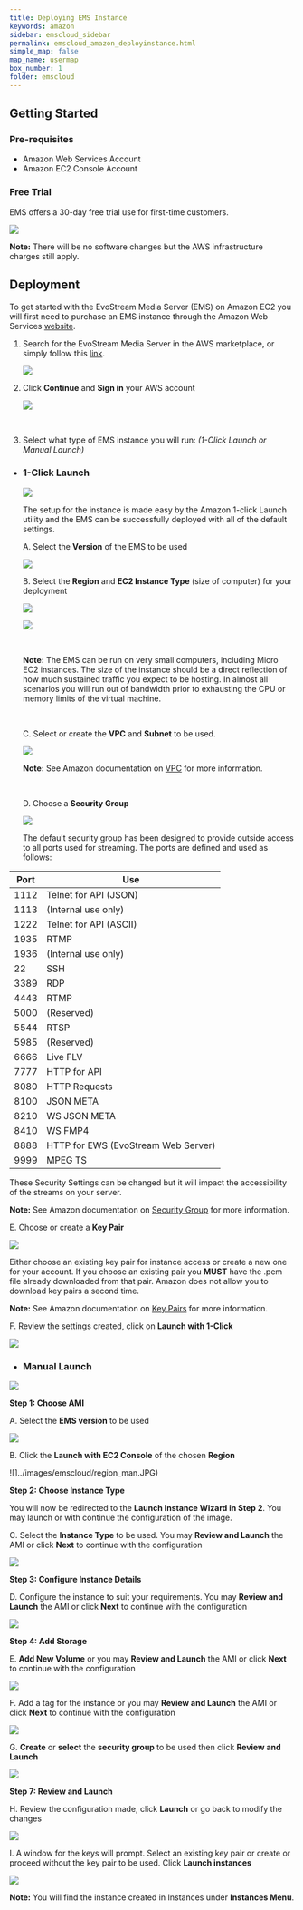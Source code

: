 ```yaml
---
title: Deploying EMS Instance
keywords: amazon
sidebar: emscloud_sidebar
permalink: emscloud_amazon_deployinstance.html
simple_map: false
map_name: usermap
box_number: 1
folder: emscloud
---
```





## Getting Started

### Pre-requisites

- Amazon Web Services Account
- Amazon EC2 Console Account





### Free Trial

EMS offers a 30-day free trial use for first-time customers.

![](../images/emscloud/image12.png)

**Note:** There will be no software changes but the AWS infrastructure charges still apply.



## Deployment

To get started with the EvoStream Media Server (EMS) on Amazon EC2 you will first need to purchase an EMS instance through the Amazon Web Services [website](https://aws.amazon.com/marketplace).

1. Search for the EvoStream Media Server in the AWS marketplace, or simply follow this [link](https://aws.amazon.com/marketplace/pp/B00VTR946Y).

   ![](../images/emscloud/image1.JPG)

2. Click **Continue** and **Sign in** your AWS account

   ![](../images/emscloud/image2.png)

   ​

3. Select what type of EMS instance you will run: *(1-Click Launch or Manual Launch)*

- ### 1-Click Launch

  ![](../images/emscloud/image3.jpeg)

  The setup for the instance is made easy by the Amazon 1-click Launch utility and the EMS can be successfully deployed with all of the default settings.

  A.	Select the **Version** of the EMS to be used

  ![](../images/emscloud/image4.JPG)

  B.	Select the **Region** and **EC2 Instance Type** (size of computer) for your deployment

  ![](../images/emscloud/region.jpg)

  ![](../images/emscloud/image5.JPG)

  ​

  **Note:** The EMS can be run on very small computers, including Micro EC2 instances. The size of the instance should be a direct reflection of how much sustained traffic you expect to be hosting. In almost all scenarios you will run out of bandwidth prior to exhausting the CPU or memory limits of the virtual machine.

  ​

  C.	Select or create the **VPC** and **Subnet** to be used.

  ![](../images/emscloud/image6.JPG)

  **Note:** See Amazon documentation on [VPC](http://docs.aws.amazon.com/AmazonVPC/latest/UserGuide/VPC_Introduction.html) for more information.

  ​

  D.	Choose a **Security Group**

  ![](../images/emscloud/image7.JPG)

  The default security group has been designed to provide outside access to all ports used for streaming. The ports are defined and used as follows:

| **Port** | **Use**                             |
| -------- | ----------------------------------- |
| 1112     | Telnet for API (JSON)               |
| 1113     | (Internal use only)                 |
| 1222     | Telnet for API (ASCII)              |
| 1935     | RTMP                                |
| 1936     | (Internal use only)                 |
| 22       | SSH                                 |
| 3389     | RDP                                 |
| 4443     | RTMP                                |
| 5000     | (Reserved)                          |
| 5544     | RTSP                                |
| 5985     | (Reserved)                          |
| 6666     | Live FLV                            |
| 7777     | HTTP for API                        |
| 8080     | HTTP Requests                       |
| 8100     | JSON META                           |
| 8210     | WS JSON META                        |
| 8410     | WS FMP4                             |
| 8888     | HTTP for EWS (EvoStream Web Server) |
| 9999     | MPEG TS                             |

These Security Settings can be changed but it will impact the accessibility of the streams on your server.

**Note:** See Amazon documentation on [Security Group](https://docs.aws.amazon.com/AWSEC2/latest/UserGuide/using-network-security.html#default-security-group) for more information.



E.	Choose or create a **Key Pair**

![](../images/emscloud/image8.JPG)

Either choose an existing key pair for instance access or create a new one for your account. If you choose an existing pair you **MUST** have the .pem file already downloaded from that pair. Amazon does not allow you to download key pairs a second time.

**Note:** See Amazon documentation on [Key Pairs](http://docs.aws.amazon.com/AWSEC2/latest/UserGuide/ec2-key-pairs.html) for more information.



F.	Review the settings created, click on **Launch with 1-Click**

![](../images/emscloud/image9.jpeg)



- ### Manual Launch

![](../images/emscloud/image10.jpeg)



**Step 1: Choose AMI**

A.	Select the **EMS version** to be used

![](../images/emscloud/image11.JPG)



B.	Click the **Launch with EC2 Console** of the chosen **Region**

![]../images/emscloud/region_man.JPG)



**Step 2: Choose Instance Type**

You will now be redirected to the **Launch Instance Wizard in Step 2**. You may launch or with continue the configuration of the image.

C.	Select the **Instance Type** to be used. You may **Review and Launch** the AMI or click **Next** to continue with the configuration

![](../images/emscloud/instancetype.JPG)



**Step 3: Configure Instance Details**

D.	Configure the instance to suit your requirements. You may **Review and Launch** the AMI or click **Next** to continue with the configuration

![](../images/emscloud/instance.JPG)



**Step 4: Add Storage**

E.	**Add New Volume** or you may **Review and Launch** the AMI or click **Next** to continue with the configuration

![](../images/emscloud/volume.JPG)



F.	Add a tag for the instance or you may **Review and Launch** the AMI or click **Next** to continue with the configuration

![](../images/emscloud/tag.JPG)



G.	**Create** or **select** the **security group** to be used then click **Review and Launch**

![](../images/emscloud/securitygroup.JPG)



**Step 7: Review and Launch**

H.	Review the configuration made, click **Launch** or go back to modify the changes

![](../images/emscloud/review.JPG)



I.	A window for the keys will prompt. Select an existing key pair or create or proceed without the key pair to be used. Click **Launch instances**

![](../images/emscloud/keypair.jpg)



**Note:** You will find the instance created in Instances under **Instances Menu**.